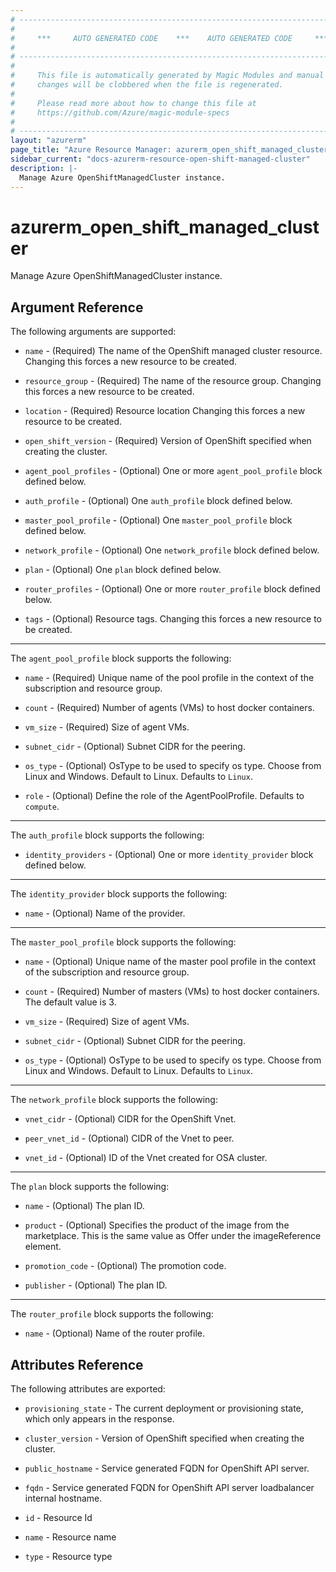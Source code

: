 ```yaml
---
# ----------------------------------------------------------------------------
#
#     ***     AUTO GENERATED CODE    ***    AUTO GENERATED CODE     ***
#
# ----------------------------------------------------------------------------
#
#     This file is automatically generated by Magic Modules and manual
#     changes will be clobbered when the file is regenerated.
#
#     Please read more about how to change this file at
#     https://github.com/Azure/magic-module-specs
#
# ----------------------------------------------------------------------------
layout: "azurerm"
page_title: "Azure Resource Manager: azurerm_open_shift_managed_cluster"
sidebar_current: "docs-azurerm-resource-open-shift-managed-cluster"
description: |-
  Manage Azure OpenShiftManagedCluster instance.
---
```


# azurerm_open_shift_managed_cluster

Manage Azure OpenShiftManagedCluster instance.


## Argument Reference

The following arguments are supported:

* `name` - (Required) The name of the OpenShift managed cluster resource. Changing this forces a new resource to be created.

* `resource_group` - (Required) The name of the resource group. Changing this forces a new resource to be created.

* `location` - (Required) Resource location Changing this forces a new resource to be created.

* `open_shift_version` - (Required) Version of OpenShift specified when creating the cluster.

* `agent_pool_profiles` - (Optional) One or more `agent_pool_profile` block defined below.

* `auth_profile` - (Optional) One `auth_profile` block defined below.

* `master_pool_profile` - (Optional) One `master_pool_profile` block defined below.

* `network_profile` - (Optional) One `network_profile` block defined below.

* `plan` - (Optional) One `plan` block defined below.

* `router_profiles` - (Optional) One or more `router_profile` block defined below.

* `tags` - (Optional) Resource tags. Changing this forces a new resource to be created.

---

The `agent_pool_profile` block supports the following:

* `name` - (Required) Unique name of the pool profile in the context of the subscription and resource group.

* `count` - (Required) Number of agents (VMs) to host docker containers.

* `vm_size` - (Required) Size of agent VMs.

* `subnet_cidr` - (Optional) Subnet CIDR for the peering.

* `os_type` - (Optional) OsType to be used to specify os type. Choose from Linux and Windows. Default to Linux. Defaults to `Linux`.

* `role` - (Optional) Define the role of the AgentPoolProfile. Defaults to `compute`.

---

The `auth_profile` block supports the following:

* `identity_providers` - (Optional) One or more `identity_provider` block defined below.


---

The `identity_provider` block supports the following:

* `name` - (Optional) Name of the provider.

---

The `master_pool_profile` block supports the following:

* `name` - (Optional) Unique name of the master pool profile in the context of the subscription and resource group.

* `count` - (Required) Number of masters (VMs) to host docker containers. The default value is 3.

* `vm_size` - (Required) Size of agent VMs.

* `subnet_cidr` - (Optional) Subnet CIDR for the peering.

* `os_type` - (Optional) OsType to be used to specify os type. Choose from Linux and Windows. Default to Linux. Defaults to `Linux`.

---

The `network_profile` block supports the following:

* `vnet_cidr` - (Optional) CIDR for the OpenShift Vnet.

* `peer_vnet_id` - (Optional) CIDR of the Vnet to peer.

* `vnet_id` - (Optional) ID of the Vnet created for OSA cluster.

---

The `plan` block supports the following:

* `name` - (Optional) The plan ID.

* `product` - (Optional) Specifies the product of the image from the marketplace. This is the same value as Offer under the imageReference element.

* `promotion_code` - (Optional) The promotion code.

* `publisher` - (Optional) The plan ID.

---

The `router_profile` block supports the following:

* `name` - (Optional) Name of the router profile.

## Attributes Reference

The following attributes are exported:

* `provisioning_state` - The current deployment or provisioning state, which only appears in the response.

* `cluster_version` - Version of OpenShift specified when creating the cluster.

* `public_hostname` - Service generated FQDN for OpenShift API server.

* `fqdn` - Service generated FQDN for OpenShift API server loadbalancer internal hostname.

* `id` - Resource Id

* `name` - Resource name

* `type` - Resource type
